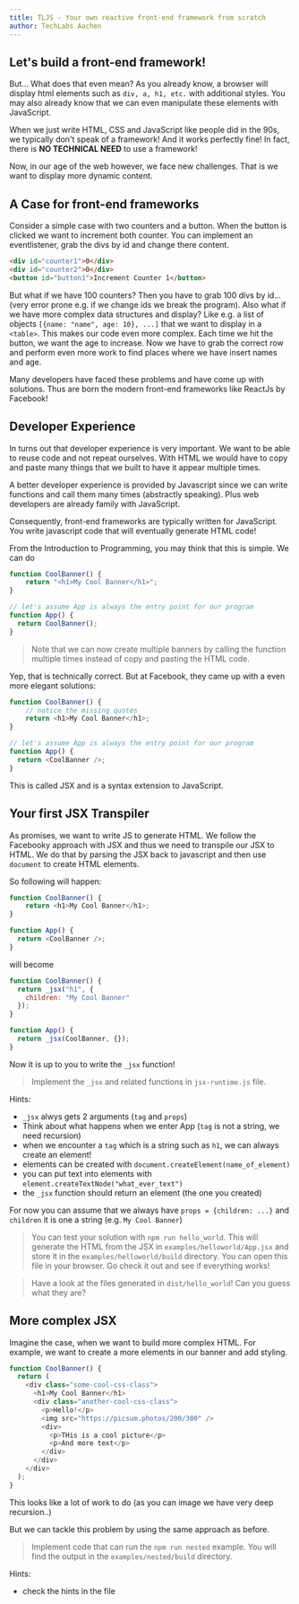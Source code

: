 ```yaml
---
title: TLJS - Your own reactive front-end framework from scratch
author: TechLabs Aachen
---
```


Let's build a front-end framework!
---

But... What does that even mean? As you already know, a browser will display 
html elements such as `div, a, h1, etc.` with additional styles. You may also 
already know that we can even manipulate these elements with JavaScript. 

When we just write HTML, CSS and JavaScript like people did in the 90s, we 
typically don't speak of a framework! And it works perfectly fine! In fact, 
there is **NO TECHNICAL NEED** to use a framework! 

Now, in our age of the web however, we face new challenges. That is we want 
to display more dynamic content.

<!-- end_slide -->

A Case for front-end frameworks
---

Consider a simple case with two counters and a button. When the button is 
clicked we want to increment both counter. You can implement an eventlistener, 
grab the divs by id and change there content. 

```html
<div id="counter1">0</div>
<div id="counter2">0</div>
<button id="button1">Increment Counter 1</button>
```

But what if we have 100 counters? Then you have to grab 100 divs by id... (very
error prone e.g. if we change ids we break the program). Also what if we have more 
complex data structures and display? Like e.g. a list of objects `[{name:
"name", age: 10}, ...]` that we want to display in a `<table>`. This makes our
code even more complex. Each time we hit the button, we want the age to
increase. Now we have to grab the correct row and perform even more work to
find places where we have insert names and age. 

Many developers have faced these problems and have come up with solutions. 
Thus are born the modern front-end frameworks like ReactJs by Facebook!

<!-- end_slide -->

Developer Experience
---

In turns out that developer experience is very important. We want to be able 
to reuse code and not repeat ourselves. With HTML we would have to copy and 
paste many things that we built to have it appear multiple times. 

A better developer experience is provided by Javascript since we can write functions 
and call them many times (abstractly speaking). Plus web developers are already 
family with JavaScript. 

Consequently, front-end frameworks are typically written for JavaScript. You write
javascript code that will eventually generate HTML code!

From the Introduction to Programming, you may think that this is simple. We can do 

```javascript
function CoolBanner() {
    return "<h1>My Cool Banner</h1>";
}

// let's assume App is always the entry point for our program
function App() { 
  return CoolBanner();
}
```

> Note that we can now create multiple banners by calling the function multiple times
> instead of copy and pasting the HTML code.

Yep, that is technically correct. But at Facebook, they came up with a even more elegant
solutions:

```javascript
function CoolBanner() {
    // notice the missing quotes
    return <h1>My Cool Banner</h1>;
}

// let's assume App is always the entry point for our program
function App() { 
  return <CoolBanner />;
}
```

This is called JSX and is a syntax extension to JavaScript. 

<!-- end_slide -->

Your first JSX Transpiler
---

As promises, we want to write JS to generate HTML. We follow the Facebooky approach
with JSX and thus we need to transpile our JSX to HTML. We do that by parsing the 
JSX back to javascript and then use `document` to create HTML elements.

So following will happen:

```javascript
function CoolBanner() {
    return <h1>My Cool Banner</h1>;
}

function App() { 
  return <CoolBanner />;
}
```

will become 

```javascript
function CoolBanner() {
  return _jsx("h1", {
    children: "My Cool Banner"
  });
}

function App() {
  return _jsx(CoolBanner, {});
}
```

Now it is up to you to write the `_jsx` function! 

<!-- end_slide -->


> Implement the `_jsx` and related functions in `jsx-runtime.js` file.

Hints: 
- `_jsx` alwys gets 2 arguments (`tag` and `props`)
- Think about what happens when we enter App (`tag` is not a string, we need recursion)
- when we encounter a `tag` which is a string such as `h1`, we can always create an element!
- elements can be created with `document.createElement(name_of_element)`
- you can put text into elements with `element.createTextNode("what_ever_text")`
- the `_jsx` function should return an element (the one you created)

For now you can assume that we always have `props = {children: ...}` and 
`children` it is one a string (e.g. `My Cool Banner`) 

> You can test your solution with `npm run hello_world`. This will generate 
> the HTML from the JSX in `examples/helloworld/App.jsx` and store it in the
> `examples/helloworld/build` directory. You can open this file in your browser. Go
> check it out and see if everything works!

> Have a look at the files generated in `dist/hello_world`! Can you guess what they are?

<!-- end_slide -->

More complex JSX
---

Imagine the case, when we want to build more complex HTML. For example, we want to 
create a more elements in our banner and add styling.

```javascript
function CoolBanner() {
  return (
    <div class="some-cool-css-class">
      <h1>My Cool Banner</h1>
      <div class="another-cool-css-class">
        <p>Hello!</p>
        <img src="https://picsum.photos/200/300" />
        <div>
          <p>THis is a cool picture</p>
          <p>And more text</p>
        </div>
      </div>
    </div>
  );
}
```
This looks like a lot of work to do (as you can image we have very deep recursion..)

But we can tackle this problem by using the same approach as before.

> Implement code that can run the `npm run nested` example. You will find the output
> in the `examples/nested/build` directory.

Hints:
- check the hints in the file

